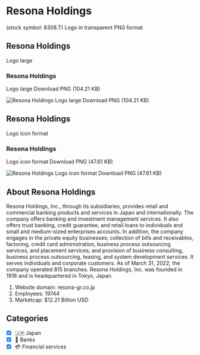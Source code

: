 # Resona Holdings
 (stock symbol: 8308.T) Logo in transparent PNG format

## Resona Holdings
 Logo large

### Resona Holdings
 Logo large Download PNG (104.21 KB)

![Resona Holdings
 Logo large Download PNG (104.21 KB)](/img/orig/8308.T_BIG-3f89fa8d.png)

## Resona Holdings
 Logo icon format

### Resona Holdings
 Logo icon format Download PNG (47.61 KB)

![Resona Holdings
 Logo icon format Download PNG (47.61 KB)](/img/orig/8308.T-28885dcb.png)

## About Resona Holdings


Resona Holdings, Inc., through its subsidiaries, provides retail and commercial banking products and services in Japan and internationally. The company offers banking and investment management services. It also offers trust banking, credit guarantee, and retail loans to individuals and small and medium-sized enterprises accounts. In addition, the company engages in the private equity businesses; collection of bills and receivables, factoring, credit card administration, business process outsourcing services, and placement services; and provision of business consulting, business process outsourcing, leasing, and system development services. It serves individuals and corporate customers. As of March 31, 2022, the company operated 815 branches. Resona Holdings, Inc. was founded in 1918 and is headquartered in Tokyo, Japan.

1. Website domain: resona-gr.co.jp
2. Employees: 19744
3. Marketcap: $12.21 Billion USD


## Categories
- [x] 🇯🇵 Japan
- [x] 🏦 Banks
- [x] 💳 Financial services
